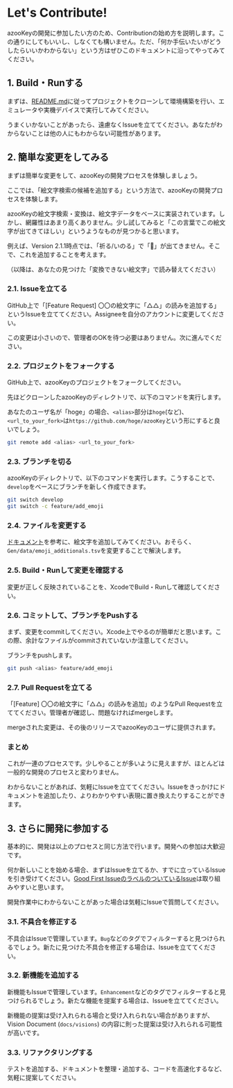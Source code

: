 # Let's Contribute!

azooKeyの開発に参加したい方のため、Contributionの始め方を説明します。この通りにしてもいいし、しなくても構いません。ただ、「何か手伝いたいがどうしたらいいかわからない」という方はぜひこのドキュメントに沿ってやってみてください。

## 1. Build・Runする

まずは、[README.md](../README.md)に従ってプロジェクトをクローンして環境構築を行い、エミュレータや実機デバイスで実行してみてください。

うまくいかないことがあったら、遠慮なくIssueを立ててください。あなたがわからないことは他の人にもわからない可能性があります。

## 2. 簡単な変更をしてみる

まずは簡単な変更をして、azooKeyの開発プロセスを体験しましょう。

ここでは、「絵文字検索の候補を追加する」という方法で、azooKeyの開発プロセスを体験します。

azooKeyの絵文字検索・変換は、絵文字データをベースに実装されています。しかし、網羅性はあまり高くありません。少し試してみると「この言葉でこの絵文字が出てきてほしい」というようなものが見つかると思います。

例えば、Version 2.1.1時点では、「祈る/いのる」で「🙏」が出てきません。そこで、これを追加することを考えます。

（以降は、あなたの見つけた「変換できない絵文字」で読み替えてください）

### 2.1. Issueを立てる

GitHub上で「[Feature Request] 〇〇の絵文字に「△△」の読みを追加する」というIssueを立ててください。Assigneeを自分のアカウントに変更してください。

この変更は小さいので、管理者のOKを待つ必要はありません。次に進んでください。

### 2.2. プロジェクトをフォークする

GitHub上で、azooKeyのプロジェクトをフォークしてください。

先ほどクローンしたazooKeyのディレクトリで、以下のコマンドを実行します。

あなたのユーザ名が「hoge」の場合、`<alias>`部分は`hoge`(など)、`<url_to_your_fork>`は`https://github.com/hoge/azooKey`という形にすると良いでしょう。

```bash
git remote add <alias> <url_to_your_fork>
```

### 2.3. ブランチを切る

azooKeyのディレクトリで、以下のコマンドを実行します。こうすることで、`develop`をベースにブランチを新しく作成できます。

```bash
git switch develop
git switch -c feature/add_emoji
```

### 2.4. ファイルを変更する

[ドキュメント](./policies/emoji_and_kaomoji.md)を参考に、絵文字を追加してみてください。おそらく、`Gen/data/emoji_additionals.tsv`を変更することで解決します。

### 2.5. Build・Runして変更を確認する

変更が正しく反映されていることを、XcodeでBuild・Runして確認してください。

### 2.6. コミットして、ブランチをPushする

まず、変更をcommitしてください。Xcode上でやるのが簡単だと思います。この際、余計なファイルがcommitされていないか注意してください。

ブランチをpushします。

```bash
git push <alias> feature/add_emoji
```

### 2.7. Pull Requestを立てる

「[Feature] 〇〇の絵文字に「△△」の読みを追加」のようなPull Requestを立ててください。管理者が確認し、問題なければmergeします。

mergeされた変更は、その後のリリースでazooKeyのユーザに提供されます。

### まとめ

これが一連のプロセスです。少しやることが多いように見えますが、ほとんどは一般的な開発のプロセスと変わりません。

わからないことがあれば、気軽にIssueを立ててください。Issueをきっかけにドキュメントを追加したり、よりわかりやすい表現に置き換えたりすることができます。

## 3. さらに開発に参加する

基本的に、開発は以上のプロセスと同じ方法で行います。開発への参加は大歓迎です。

何か新しいことを始める場合、まずはIssueを立てるか、すでに立っているIssueを引き受けてください。[Good First IssueのラベルのついているIssue](https://github.com/ensan-hcl/azooKey/labels/good%20first%20issue)は取り組みやすいと思います。

開発作業中にわからないことがあった場合は気軽にIssueで質問してください。

### 3.1. 不具合を修正する

不具合はIssueで管理しています。`Bug`などのタグでフィルターすると見つけられるでしょう。新たに見つけた不具合を修正する場合は、Issueを立ててください。

### 3.2. 新機能を追加する

新機能もIssueで管理しています。`Enhancement`などのタグでフィルターすると見つけられるでしょう。新たな機能を提案する場合は、Issueを立ててください。

新機能の提案は受け入れられる場合と受け入れられない場合がありますが、Vision Document (`docs/visions`) の内容に則った提案は受け入れられる可能性が高いです。

### 3.3. リファクタリングする

テストを追加する、ドキュメントを整理・追加する、コードを高速化するなど、気軽に提案してください。

